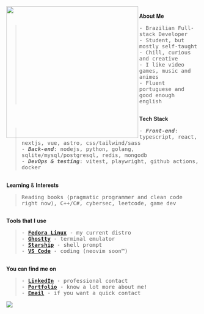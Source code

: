 <div float="left">
 <img src="https://i.pinimg.com/564x/89/46/9e/89469e2933bea0c3017353e16abbb861.jpg" width="345" align="left">
 <div float="left">
    <br>    
    𝐀𝐛𝐨𝐮𝐭 𝐌𝐞
       <blockquote>
            <samp>
                - Brazilian Full-stack Developer<br/>
                - Student, but mostly self-taught<br/>
                - Chill, curious and creative<br/>
                - I like video games, music and animes<br/>
                - Fluent portuguese and good enough english
            </samp>
        </blockquote> 
    <h2></h2>
    𝐓𝐞𝐜𝐡 𝐒𝐭𝐚𝐜𝐤
        <blockquote>
            <samp>
                - <b><i>Front-end</i></b>: typescript, react, nextjs, vue, astro, css/tailwind/sass<br/>
                - <b><i>Back-end</i></b>: nodejs, python, golang, sqlite/mysql/postgresql, redis, mongodb<br/>
                - <b><i>DevOps & testing</i></b>: vitest, playwright, github actions, docker
            </samp>
        </blockquote>
    <h2></h2>
    𝐋𝐞𝐚𝐫𝐧𝐢𝐧𝐠 & 𝐈𝐧𝐭𝐞𝐫𝐞𝐬𝐭𝐬
        <blockquote>
            <samp>
                Reading books (pragmatic programmer and clean code right now), C++/C#, cybersec, leetcode, game dev
            </samp>
        </blockquote>
    <h2></h2>
    𝐓𝐨𝐨𝐥𝐬 𝐭𝐡𝐚𝐭 𝐈 𝐮𝐬𝐞
        <blockquote>
            <samp>
              - <a href="https://fedoraproject.org/"><b>Fedora Linux</b></a> - my current distro<br/>
              - <a href="https://ghostty.org/"><b>Ghostty</b></a> - terminal emulator<br/>
              - <a href="https://starship.rs/"><b>Starship</b></a> - shell prompt<br/>
              - <a href="https://code.visualstudio.com/"><b>VS Code</b></a> - coding (neovim soon™)
            </samp>
        </blockquote>
   <h2></h2>
     𝐘𝐨𝐮 𝐜𝐚𝐧 𝐟𝐢𝐧𝐝 𝐦𝐞 𝐨𝐧
     <blockquote>
      <samp>
      - <a href="https://www.linkedin.com/in/mateusmascarelo"><b>LinkedIn</b></a> - professional contact<br/>
      - <a href="https://kazyel.dev/"><b>Portfolio</b></a> - know a lot more about me!<br/>
      - <a href="mailto:m.mascarelo@gmail.com"><b>Email</b></a> - if you want a quick contact<br/>
      </samp>
     </blockquote>
</div>
</div>

<img src="https://github-readme-stats.vercel.app/api?username=Kazyel&theme=gruvbox&show_icons=true&hide_border=true&count_private=true"/>

